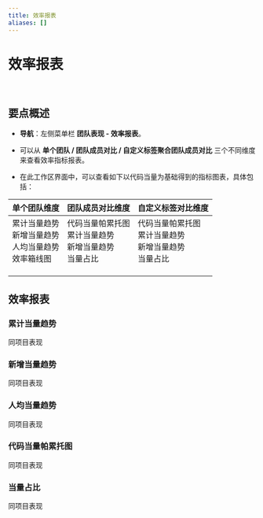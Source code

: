 ```yaml
---
title: 效率报表
aliases: []
---
```


# 效率报表

<br />

## 要点概述

-   **导航**：左侧菜单栏 **团队表现 - 效率报表**。

-   可以从 **单个团队 / 团队成员对比 / 自定义标签聚合团队成员对比** 三个不同维度来查看效率指标报表。

-   在此工作区界面中，可以查看如下以代码当量为基础得到的指标图表，具体包括：

| 单个团队维度                                                                 | 团队成员对比维度                                                               | 自定义标签对比维度                                                             |
| ---------------------------------------------------------------------------- | ------------------------------------------------------------------------------ | ------------------------------------------------------------------------------ |
| 累计当量趋势<br />新增当量趋势<br />人均当量趋势<br />效率箱线图<br /><br /> | 代码当量帕累托图<br />累计当量趋势<br />新增当量趋势<br />当量占比<br /><br /> | 代码当量帕累托图<br />累计当量趋势<br />新增当量趋势<br />当量占比<br /><br /> |

## 效率报表

### 累计当量趋势

同项目表现

### 新增当量趋势

同项目表现

### 人均当量趋势

同项目表现

### 代码当量帕累托图

同项目表现

### 当量占比

同项目表现

<br />
